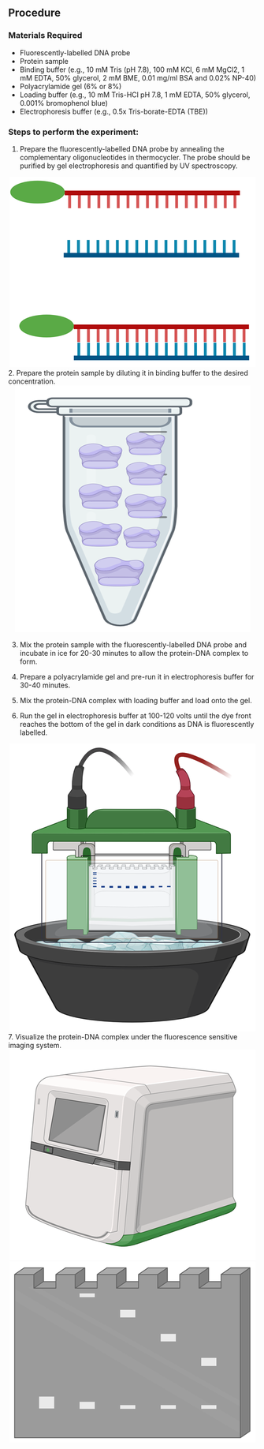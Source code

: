 ## Procedure

### Materials Required 
-	Fluorescently-labelled DNA probe
-	Protein sample
-	Binding buffer (e.g., 10 mM Tris (pH 7.8), 100 mM KCl, 6 mM MgCl2, 1 mM EDTA, 50% glycerol, 2 mM BME, 0.01 mg/ml BSA and 0.02% NP-40)
-	Polyacrylamide gel (6% or 8%)
-	Loading buffer (e.g., 10 mM Tris-HCl pH 7.8, 1 mM EDTA, 50% glycerol, 0.001% bromophenol blue)
-	Electrophoresis buffer (e.g., 0.5x Tris-borate-EDTA (TBE))

### Steps to perform the experiment:
1.	Prepare the fluorescently-labelled DNA probe by annealing the complementary oligonucleotides in thermocycler. The probe should be purified by gel electrophoresis and quantified by UV spectroscopy.
<div align="center">
<img src="images/dna.png" class="img-fluid">
</div>
2.	Prepare the protein sample by diluting it in binding buffer to the desired concentration. 
<div align="center">
<img src="images/reaction.png" class="img-fluid">
</div>

3.	Mix the protein sample with the fluorescently-labelled DNA probe and incubate in ice for 20-30 minutes to allow the protein-DNA complex to form. 


4.	Prepare a polyacrylamide gel and pre-run it in electrophoresis buffer for 30-40 minutes.
5.	Mix the protein-DNA complex with loading buffer and load onto the gel.
6.	Run the gel in electrophoresis buffer at 100-120 volts until the dye front reaches the bottom of the gel in dark conditions as DNA is fluorescently labelled.
<div align="center">
<img src="images/loadsamp.png" class="img-fluid">
</div>
7.	Visualize the protein-DNA complex under the fluorescence sensitive imaging system.
<div align="center">
<img src="images/detectdna.png" class="img-fluid">
</div>
<div align="center">
<img src="images/output.png" class="img-fluid">
</div>
